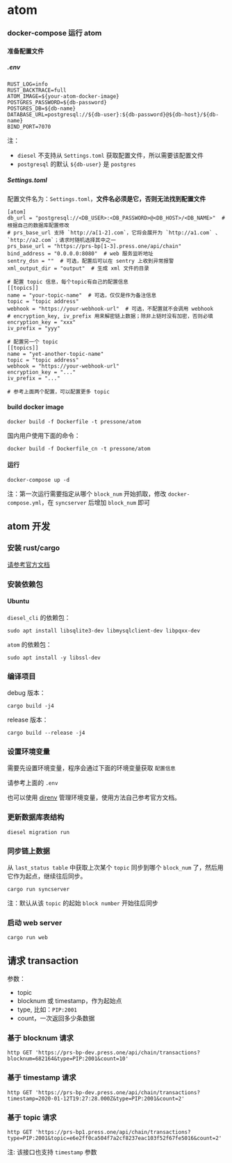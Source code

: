 # atom

### docker-compose 运行 atom

#### 准备配置文件

##### .env

```
RUST_LOG=info
RUST_BACKTRACE=full
ATOM_IMAGE=${your-atom-docker-image}
POSTGRES_PASSWORD=${db-password}
POSTGRES_DB=${db-name}
DATABASE_URL=postgresql://${db-user}:${db-password}@${db-host}/${db-name}
BIND_PORT=7070
```

注：

- `diesel` 不支持从 `Settings.toml` 获取配置文件，所以需要该配置文件
- `postgresql` 的默认 `${db-user}` 是 `postgres`

##### Settings.toml

配置文件名为：`Settings.toml`，**文件名必须是它，否则无法找到配置文件**

```
[atom]
db_url = "postgresql://<DB_USER>:<DB_PASSWORD>@<DB_HOST>/<DB_NAME>"  # 根据自己的数据库配置修改
# prs_base_url 支持 `http://a[1-2].com`，它将会展开为 `http://a1.com` 、`http://a2.com`；请求时随机选择其中之一
prs_base_url = "https://prs-bp[1-3].press.one/api/chain"
bind_address = "0.0.0.0:8080"  # web 服务监听地址
sentry_dsn = ""  # 可选，配置后可以在 sentry 上收到异常报警
xml_output_dir = "output"  # 生成 xml 文件的目录

# 配置 topic 信息，每个topic有自己的配置信息
[[topics]]
name = "your-topic-name"  # 可选，仅仅是作为备注信息
topic = "topic address"
webhook = "https://your-webhook-url"  # 可选，不配置就不会调用 webhook
# encryption_key, iv_prefix 用来解密链上数据；除非上链时没有加密，否则必填
encryption_key = "xxx"
iv_prefix = "yyy"

# 配置另一个 topic
[[topics]]
name = "yet-another-topic-name"
topic = "topic address"
webhook = "https://your-webhook-url"
encryption_key = "..."
iv_prefix = "..."

# 参考上面两个配置，可以配置更多 topic
```

#### build docker image

```
docker build -f Dockerfile -t pressone/atom
```

国内用户使用下面的命令：

```
docker build -f Dockerfile_cn -t pressone/atom
```

#### 运行

```
docker-compose up -d
```

注：第一次运行需要指定从哪个 `block_num` 开始抓取，修改 `docker-compose.yml`，在 `syncserver` 后增加 `block_num` 即可

## atom 开发

### 安装 rust/cargo

[请参考官方文档](https://rustlang-cn.org/office/rust/book/getting-started/ch01-01-installation.html)

### 安装依赖包

#### Ubuntu

`diesel_cli` 的依赖包：

```
sudo apt install libsqlite3-dev libmysqlclient-dev libpqxx-dev
```

`atom` 的依赖包：

```
sudo apt install -y libssl-dev
```

### 编译项目

debug 版本：

```
cargo build -j4
```

release 版本：

```
cargo build --release -j4
```

### 设置环境变量

需要先设置环境变量，程序会通过下面的环境变量获取 `配置信息`

请参考上面的 `.env`

也可以使用 [direnv](https://direnv.net/) 管理环境变量，使用方法自己参考官方文档。

### 更新数据库表结构

```
diesel migration run
```

### 同步链上数据

从 `last_status table` 中获取上次某个 `topic` 同步到哪个 `block_num` 了，然后用它作为起点，继续往后同步。

```
cargo run syncserver
```

注：默认从该 `topic` 的起始 `block number` 开始往后同步

### 启动 web server

```
cargo run web
```

## 请求 transaction

参数：

- topic
- blocknum 或 timestamp，作为起始点
- type, 比如：`PIP:2001`
- count，一次返回多少条数据

### 基于 blocknum 请求

```
http GET 'https://prs-bp-dev.press.one/api/chain/transactions?blocknum=682164&type=PIP:2001&count=10'
```

### 基于 timestamp 请求

```
http GET 'https://prs-bp-dev.press.one/api/chain/transactions?timestamp=2020-01-12T19:27:28.000Z&type=PIP:2001&count=2'
```

### 基于 topic 请求

```
http GET 'https://prs-bp1.press.one/api/chain/transactions?type=PIP:2001&topic=e6e2ff0ca504f7a2cf8237eac103f52f67fe5016&count=2'
```

注: 该接口也支持 `timestamp` 参数
